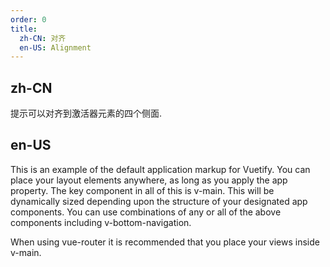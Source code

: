 ```yaml
---
order: 0
title:
  zh-CN: 对齐
  en-US: Alignment
---
```


## zh-CN

提示可以对齐到激活器元素的四个侧面.

## en-US

This is an example of the default application markup for Vuetify. You can place your layout elements anywhere, as long as you apply the app property. The key component in all of this is v-main. This will be dynamically sized depending upon the structure of your designated app components. You can use combinations of any or all of the above components including v-bottom-navigation.

When using vue-router it is recommended that you place your views inside v-main.
